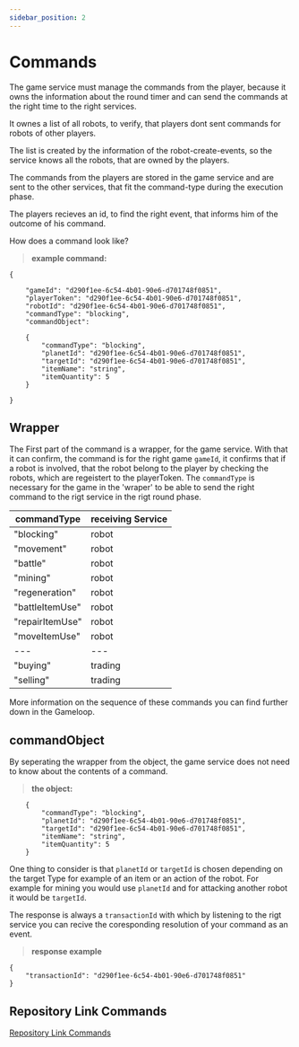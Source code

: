 ```yaml
---
sidebar_position: 2
---
```


# Commands

The game service must manage the commands from the player, because it owns the information about the round timer and can send the commands at the right time to the right services.

It ownes a list of all robots, to verify, that players dont sent commands for robots of other players.

The list is created by the information of the robot-create-events, so the service knows all the robots, that are owned by the players.

The commands from the players are stored in the game service and are sent to the other services, that fit the command-type during the execution phase.

The players recieves an id, to find the right event, that informs him of the outcome of his command.

How does a command look like?


>**example command:**


    {

        "gameId": "d290f1ee-6c54-4b01-90e6-d701748f0851",
        "playerToken": "d290f1ee-6c54-4b01-90e6-d701748f0851",
        "robotId": "d290f1ee-6c54-4b01-90e6-d701748f0851",
        "commandType": "blocking",
        "commandObject": 

        {
            "commandType": "blocking",
            "planetId": "d290f1ee-6c54-4b01-90e6-d701748f0851",
            "targetId": "d290f1ee-6c54-4b01-90e6-d701748f0851",
            "itemName": "string",
            "itemQuantity": 5
        }

    }

## Wrapper

The First part of the command is a wrapper, for the game service.
With that it can confirm, the command is for the right game `gameId`, it confirms that if a robot is involved, that the robot belong to the player by checking the robots, which are regeistert to the playerToken.
The `commandType` is necessary for the game in the 'wraper' to be able to send the right command to the rigt service in the rigt round phase.

|commandType| receiving Service|
|---|---|
|"blocking"| robot |
|"movement" | robot |
|"battle" | robot |
|"mining" | robot |
|"regeneration" | robot |
|"battleItemUse" | robot |
|"repairItemUse" | robot |
|"moveItemUse"| robot |
|---|---|
|"buying"| trading |
|"selling"| trading |

More information on the sequence of these commands you can find further down in the Gameloop.

## commandObject

By seperating the wrapper from the object, the game service does not need to know about the contents of a command.

>**the object:**

        {
            "commandType": "blocking",
            "planetId": "d290f1ee-6c54-4b01-90e6-d701748f0851",
            "targetId": "d290f1ee-6c54-4b01-90e6-d701748f0851",
            "itemName": "string",
            "itemQuantity": 5
        }

One thing to consider is that `planetId` or `targetId` is chosen depending on the target Type for example of an item or an action of the robot. For example for mining you would use `planetId` and for attacking another robot it would be `targetId`.

The response is always a `transactionId` with which by listening to the rigt service you can recive the coresponding resolution of your command as an event.

>**response example**

    {
        "transactionId": "d290f1ee-6c54-4b01-90e6-d701748f0851"
    }

## Repository Link Commands

[Repository Link Commands](https://github.com/The-Microservice-Dungeon/game/tree/main/src/main/kotlin/microservice/dungeon/game/aggregates/command)

